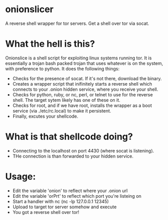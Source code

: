 # onionslicer
A reverse shell wrapper for tor servers. Get a shell over tor via socat.

# What the hell is this?

Onionslice is a shell script for exploiting linux systems running tor. It is essentially a trojan bash packed trojan that uses whatever is on the system, with preference to python. It does the following things:
* Checks for the presence of socat. If it's not there, download the binary.
* Creates a wrapper script that inifinitely starts a reverse shell which connects to your .onion hidden service, where you receive your shell.
* Checks for python, ruby, or nc, perl, or telnet to use for the reverse shell. The target sytem likely has one of these on it.
* Checks for root, and if we have root, installs the wrapper as a boot service (via ./etc/rc.local) to make it persistent.
* Finally, excutes your shellcode.

# What is that shellcode doing?
* Connecting to the localhost on port 4430 (where socat is listening). 
* THe connection is than forwarded to your hidden service.

# Usage:
* Edit the variable 'onion' to reflect where your .onion url
* Edit the variable 'orPrt' to reflect which port you're listeing on
* Start a handler with nc (nc -lp 127.0.0.1 12345)
* Upload to target tor server somehow and execute
* You got a reverse shell over tor!
